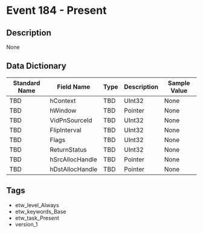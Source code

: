# Event 184 - Present

## Description
None

## Data Dictionary
|Standard Name|Field Name|Type|Description|Sample Value|
|---|---|---|---|---|
|TBD|hContext|TBD|UInt32|None|None|
|TBD|hWindow|TBD|Pointer|None|None|
|TBD|VidPnSourceId|TBD|UInt32|None|None|
|TBD|FlipInterval|TBD|UInt32|None|None|
|TBD|Flags|TBD|UInt32|None|None|
|TBD|ReturnStatus|TBD|UInt32|None|None|
|TBD|hSrcAllocHandle|TBD|Pointer|None|None|
|TBD|hDstAllocHandle|TBD|Pointer|None|None|

## Tags
* etw_level_Always
* etw_keywords_Base
* etw_task_Present
* version_1